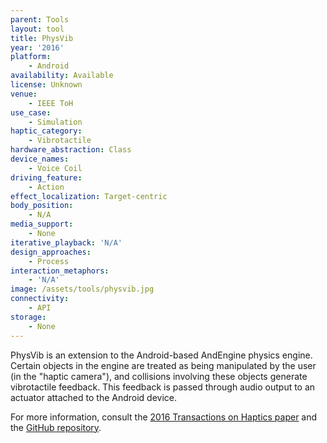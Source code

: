 ```yaml
---
parent: Tools
layout: tool
title: PhysVib
year: '2016'
platform:
    - Android
availability: Available
license: Unknown
venue:
    - IEEE ToH
use_case:
    - Simulation
haptic_category:
    - Vibrotactile
hardware_abstraction: Class
device_names:
    - Voice Coil
driving_feature:
    - Action
effect_localization: Target-centric
body_position:
    - N/A
media_support:
    - None
iterative_playback: 'N/A'
design_approaches:
    - Process
interaction_metaphors:
    - 'N/A'
image: /assets/tools/physvib.jpg
connectivity:
    - API
storage:
    - None
---
```

PhysVib is an extension to the Android-based AndEngine physics engine.
Certain objects in the engine are treated as being manipulated by the user (in the "haptic camera"), and collisions involving these objects generate vibrotactile feedback.
This feedback is passed through audio output to an actuator attached to the Android device.

For more information, consult the [2016 Transactions on Haptics paper](https://doi.org/10.1109/TOH.2016.2614804)
and the [GitHub repository](https://github.com/maharaga/PhysVib).
